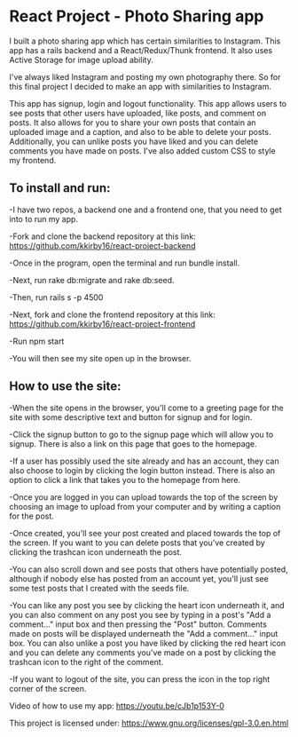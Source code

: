 # React Project - Photo Sharing app

I built a photo sharing app which has certain similarities to Instagram. This app has a rails backend and a React/Redux/Thunk frontend. It also uses Active Storage for image upload ability.

I've always liked Instagram and posting my own photography there. So for this final project I decided to make an app with similarities to Instagram.

This app has signup, login and logout functionality. This app allows users to see posts that other users have uploaded, like posts, and comment on posts. It also allows for you to share your own posts that contain an uploaded image and a caption, and also to be able to delete your posts. Additionally, you can unlike posts you have liked and you can delete comments you have made on posts. I've also added custom CSS to style my frontend.

## To install and run:

-I have two repos, a backend one and a frontend one, that you need to get into to run my app.

-Fork and clone the backend repository at this link: https://github.com/kkirby16/react-project-backend

-Once in the program, open the terminal and run bundle install.

-Next, run rake db:migrate and rake db:seed.

-Then, run rails s -p 4500

-Next, fork and clone the frontend repository at this link: https://github.com/kkirby16/react-project-frontend

-Run npm start

-You will then see my site open up in the browser.

## How to use the site:

-When the site opens in the browser, you'll come to a greeting page for the site with some descriptive text and button for signup and for login.

-Click the signup button to go to the signup page which will allow you to signup. There is also a link on this page that goes to the homepage.

-If a user has possibly used the site already and has an account, they can also choose to login by clicking the login button instead. There is also an option to click a link that takes you to the homepage from here.

-Once you are logged in you can upload towards the top of the screen by choosing an image to upload from your computer and by writing a caption for the post.

-Once created, you'll see your post created and placed towards the top of the screen. If you want to you can delete posts that you've created by clicking the trashcan icon underneath the post.

-You can also scroll down and see posts that others have potentially posted, although if nobody else has posted from an account yet, you'll just see some test posts that I created with the seeds file.

-You can like any post you see by clicking the heart icon underneath it, and you can also comment on any post you see by typing in a post's "Add a comment..." input box and then pressing the "Post" button. Comments made on posts will be displayed underneath the "Add a comment..." input box. You can also unlike a post you have liked by clicking the red heart icon and you can delete any comments you've made on a post by clicking the trashcan icon to the right of the comment.

-If you want to logout of the site, you can press the icon in the top right corner of the screen.

Video of how to use my app: https://youtu.be/cJb1p153Y-0

This project is licensed under: https://www.gnu.org/licenses/gpl-3.0.en.html
